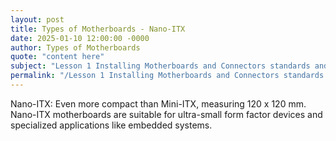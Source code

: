 ```yaml
---
layout: post
title: Types of Motherboards - Nano-ITX
date: 2025-01-10 12:00:00 -0000
author: Types of Motherboards
quote: "content here"
subject: "Lesson 1 Installing Motherboards and Connectors standards and specifications"
permalink: "/Lesson 1 Installing Motherboards and Connectors standards and specifications/Types of Motherboards/Types of Motherboards - Nano-ITX"
---
```


Nano-ITX: Even more compact than Mini-ITX, measuring 120 x 120 mm. Nano-ITX motherboards are suitable for ultra-small form factor devices and specialized applications like embedded systems.
